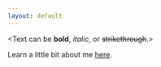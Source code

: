 ```yaml
---
layout: default
---
```


<Text can be **bold**, _italic_, or ~~strikethrough~~.>

Learn a little bit about me [here](./about).

